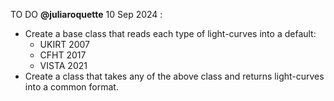 TO DO **@juliaroquette** 10 Sep 2024 :

- Create a base class that reads each type of light-curves into a default:
  - UKIRT 2007
  - CFHT 2017
  - VISTA 2021
- Create a class that takes any of the above class and returns light-curves into a common format. 
  
